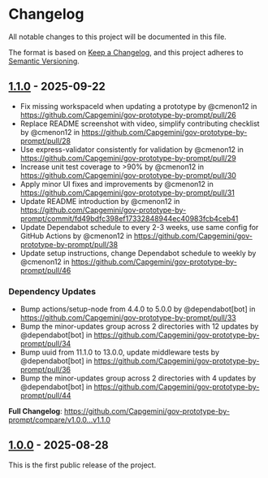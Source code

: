 # Changelog

All notable changes to this project will be documented in this file.

The format is based on [Keep a Changelog](https://keepachangelog.com/en/1.1.0/),
and this project adheres to [Semantic Versioning](https://semver.org/spec/v2.0.0.html).

## [1.1.0] - 2025-09-22

* Fix missing workspaceId when updating a prototype by @cmenon12 in <https://github.com/Capgemini/gov-prototype-by-prompt/pull/26>
* Replace README screenshot with video, simplify contributing checklist by @cmenon12 in <https://github.com/Capgemini/gov-prototype-by-prompt/pull/28>
* Use express-validator consistently for validation by @cmenon12 in <https://github.com/Capgemini/gov-prototype-by-prompt/pull/29>
* Increase unit test coverage to >90% by @cmenon12 in <https://github.com/Capgemini/gov-prototype-by-prompt/pull/30>
* Apply minor UI fixes and improvements by @cmenon12 in <https://github.com/Capgemini/gov-prototype-by-prompt/pull/31>
* Update README introduction by @cmenon12 in <https://github.com/Capgemini/gov-prototype-by-prompt/commit/fd49bdfc398ef17332848944ec40983fcb4ceb41>
* Update Dependabot schedule to every 2-3 weeks, use same config for GitHub Actions by @cmenon12 in <https://github.com/Capgemini/gov-prototype-by-prompt/pull/38>
* Update setup instructions, change Dependabot schedule to weekly by @cmenon12 in <https://github.com/Capgemini/gov-prototype-by-prompt/pull/46>

### Dependency Updates

* Bump actions/setup-node from 4.4.0 to 5.0.0 by @dependabot[bot] in <https://github.com/Capgemini/gov-prototype-by-prompt/pull/33>
* Bump the minor-updates group across 2 directories with 12 updates by @dependabot[bot] in <https://github.com/Capgemini/gov-prototype-by-prompt/pull/34>
* Bump uuid from 11.1.0 to 13.0.0, update middleware tests by @dependabot[bot] in <https://github.com/Capgemini/gov-prototype-by-prompt/pull/36>
* Bump the minor-updates group across 2 directories with 4 updates by @dependabot[bot] in <https://github.com/Capgemini/gov-prototype-by-prompt/pull/44>

**Full Changelog**: <https://github.com/Capgemini/gov-prototype-by-prompt/compare/v1.0.0...v1.1.0>

## [1.0.0] - 2025-08-28

This is the first public release of the project.

[1.1.0]: https://github.com/Capgemini/gov-prototype-by-prompt/releases/tag/v1.1.0
[1.0.0]: https://github.com/Capgemini/gov-prototype-by-prompt/releases/tag/v1.0.0
